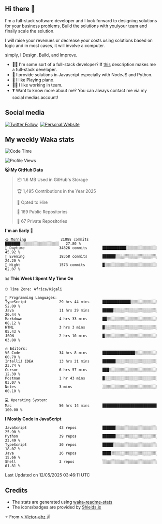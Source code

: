 ## Hi there 👋
I'm a full-stack software developer and I look forward to designing solutions for your business problems, Build the solutions with you/your team and finally scale the solution.

I will raise your revenues or decrease your costs using solutions based on logic and in most cases, it will involve a computer.

simply, I Design, Build, and Improve.

- 👨‍💻 I'm some sort of a full-stack developer? If [this](https://www.w3schools.com/whatis/whatis_fullstack.asp) description makes me a full-stack developer.
- 🌱 I provide solutions in Javascript especially with NodeJS and Python. 
- 🎹 I like Playing piano.
- 👯‍♀️ I like working in team.
- ❓ Want to know more about me? You can always contact me via my social medias account!

## Social media
[![Twitter Follow](https://img.shields.io/twitter/follow/vicky_abz?color=%231DA1F2&label=Twitter&style=for-the-badge&logo=twitter&logoColor=ffffff)](https://twitter.com/vicky_abz)
‎‎ [![Personal Website](https://img.shields.io/static/v1?label=visit&message=victor-abz.com&color=%235F021F&style=for-the-badge)](https://victor-abz.com/)

## My weekly Waka stats
<!--START_SECTION:waka-->
![Code Time](http://img.shields.io/badge/Code%20Time-1%2C544%20hrs%204%20mins-blue)

![Profile Views](http://img.shields.io/badge/Profile%20Views-0-blue)

**🐱 My GitHub Data** 

> 📦 1.6 MB Used in GitHub's Storage 
 > 
> 🏆 1,495 Contributions in the Year 2025
 > 
> 💼 Opted to Hire
 > 
> 📜 169 Public Repositories 
 > 
> 🔑 67 Private Repositories 
 > 
**I'm an Early 🐤** 

```text
🌞 Morning                21088 commits       ███████░░░░░░░░░░░░░░░░░░   27.80 % 
🌆 Daytime                34826 commits       ███████████░░░░░░░░░░░░░░   45.92 % 
🌃 Evening                18358 commits       ██████░░░░░░░░░░░░░░░░░░░   24.20 % 
🌙 Night                  1573 commits        █░░░░░░░░░░░░░░░░░░░░░░░░   02.07 % 
```


📊 **This Week I Spent My Time On** 

```text
🕑︎ Time Zone: Africa/Kigali

💬 Programming Languages: 
TypeScript               29 hrs 44 mins      █████████████░░░░░░░░░░░░   52.89 % 
Java                     11 hrs 29 mins      █████░░░░░░░░░░░░░░░░░░░░   20.44 % 
Markdown                 4 hrs 33 mins       ██░░░░░░░░░░░░░░░░░░░░░░░   08.12 % 
HTML                     3 hrs 3 mins        █░░░░░░░░░░░░░░░░░░░░░░░░   05.43 % 
JSON                     2 hrs 10 mins       █░░░░░░░░░░░░░░░░░░░░░░░░   03.88 % 

🔥 Editors: 
VS Code                  34 hrs 8 mins       ███████████████░░░░░░░░░░   60.70 % 
IntelliJ IDEA            13 hrs 21 mins      ██████░░░░░░░░░░░░░░░░░░░   23.74 % 
Cursor                   6 hrs 57 mins       ███░░░░░░░░░░░░░░░░░░░░░░   12.39 % 
Postman                  1 hr 43 mins        █░░░░░░░░░░░░░░░░░░░░░░░░   03.07 % 
Notes                    3 mins              ░░░░░░░░░░░░░░░░░░░░░░░░░   00.10 % 

💻 Operating System: 
Mac                      56 hrs 14 mins      █████████████████████████   100.00 % 
```

**I Mostly Code in JavaScript** 

```text
JavaScript               43 repos            ██████░░░░░░░░░░░░░░░░░░░   25.90 % 
Python                   39 repos            ██████░░░░░░░░░░░░░░░░░░░   23.49 % 
TypeScript               30 repos            █████░░░░░░░░░░░░░░░░░░░░   18.07 % 
Java                     26 repos            ████░░░░░░░░░░░░░░░░░░░░░   15.66 % 
Shell                    3 repos             ░░░░░░░░░░░░░░░░░░░░░░░░░   01.81 % 
```




 Last Updated on 12/05/2025 03:46:11 UTC
<!--END_SECTION:waka-->

## Credits
- The stats are generated using [waka-readme-stats](https://github.com/anmol098/waka-readme-stats)
- The icons/badges are provided by [Shields.io](https://shields.io/)

⭐️ From [> Victor-abz ✌](https://victor-abz.com/)
